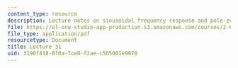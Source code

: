```yaml
---
content_type: resource
description: Lecture notes on sinusoidal frequency response and pole-zero plots.
file: https://ol-ocw-studio-app-production.s3.amazonaws.com/courses/2-004-dynamics-and-control-ii-spring-2008/3190f4188f0a7ce0f2aec565001e9978_lecture_31.pdf
file_type: application/pdf
resourcetype: Document
title: Lecture 31
uid: 3190f418-8f0a-7ce0-f2ae-c565001e9978
---
```

